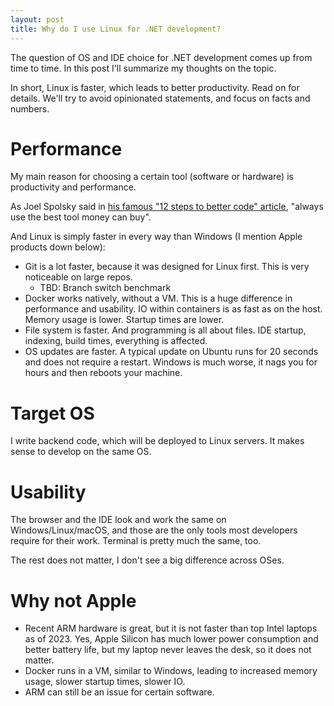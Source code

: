 ```yaml
---
layout: post
title: Why do I use Linux for .NET development?
---
```


The question of OS and IDE choice for .NET development comes up from time to time. In this post I'll summarize my thoughts on the topic.

In short, Linux is faster, which leads to better productivity. Read on for details. We'll try to avoid opinionated statements, and focus on facts and numbers.

# Performance

My main reason for choosing a certain tool (software or hardware) is productivity and performance.

As Joel Spolsky said in [his famous "12 steps to better code" article](https://www.joelonsoftware.com/2000/08/09/the-joel-test-12-steps-to-better-code/), 
"always use the best tool money can buy".

And Linux is simply faster in every way than Windows (I mention Apple products down below):
* Git is a lot faster, because it was designed for Linux first. This is very noticeable on large repos.
  * TBD: Branch switch benchmark
* Docker works natively, without a VM. This is a huge difference in performance and usability. IO within containers is as fast as on the host. Memory usage is lower. Startup times are lower.
* File system is faster. And programming is all about files. IDE startup, indexing, build times, everything is affected.
* OS updates are faster. A typical update on Ubuntu runs for 20 seconds and does not require a restart. Windows is much worse, it nags you for hours and then reboots your machine.

# Target OS

I write backend code, which will be deployed to Linux servers. It makes sense to develop on the same OS.

# Usability

The browser and the IDE look and work the same on Windows/Linux/macOS, and those are the only tools most developers require for their work. 
Terminal is pretty much the same, too.

The rest does not matter, I don't see a big difference across OSes. 

# Why not Apple

* Recent ARM hardware is great, but it is not faster than top Intel laptops as of 2023. Yes, Apple Silicon has much lower power consumption and better battery life, but my laptop never leaves the desk, so it does not matter.  
* Docker runs in a VM, similar to Windows, leading to increased memory usage, slower startup times, slower IO.
* ARM can still be an issue for certain software.
